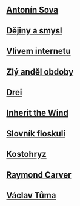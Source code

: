 ## [Antonín Sova](antonin-sova.md)
## [Dějiny a smysl](dejiny-a-smysl.md)
## [Vlivem internetu](vlivem-internetu.md)
## [Zlý anděl obdoby](zly-andel-obdoby.md)
## [Drei](drei.md)
## [Inherit the Wind](Inherit-the-Wind.md)
## [Slovník floskulí](just.md)
## [Kostohryz](kostohryz.md)
## [Raymond Carver](raymond_carver.md)
## [Václav Tůma](vaclav-tuma.md)
